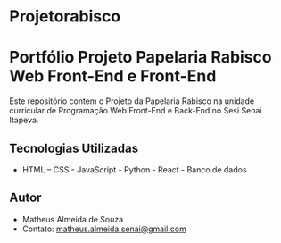 # Projetorabisco
# Portfólio Projeto Papelaria Rabisco Web Front-End e Front-End
Este repositório contem o Projeto da Papelaria Rabisco na unidade curricular de Programação Web Front-End e Back-End no Sesi Senai Itapeva.
  
## Tecnologias Utilizadas
- HTML – CSS - JavaScript - Python - React - Banco de dados
  
## Autor
- Matheus Almeida de Souza
- Contato: matheus.almeida.senai@gmail.com
